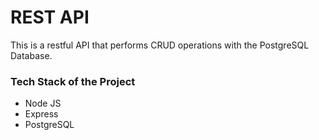 # REST API

This is a restful API that performs CRUD operations with the PostgreSQL Database.

### Tech Stack of the Project
- Node JS
- Express
- PostgreSQL
